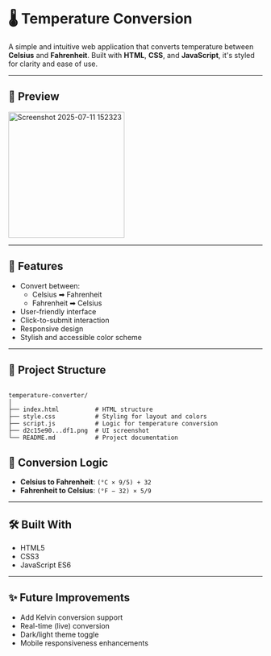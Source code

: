 # 🌡️ Temperature Conversion

A simple and intuitive web application that converts temperature between **Celsius** and **Fahrenheit**. Built with **HTML**, **CSS**, and **JavaScript**, it's styled for clarity and ease of use.

----

## 📸 Preview

<img width="230" height="250" alt="Screenshot 2025-07-11 152323" src="https://github.com/user-attachments/assets/cb13d0a8-06fe-44b2-b889-b823fbbe3a9a" />

---

## 🚀 Features

- Convert between:
  - Celsius ➡ Fahrenheit
  - Fahrenheit ➡ Celsius
- User-friendly interface
- Click-to-submit interaction
- Responsive design
- Stylish and accessible color scheme

---

## 📂 Project Structure

```

temperature-converter/
│
├── index.html          # HTML structure
├── style.css           # Styling for layout and colors
├── script.js           # Logic for temperature conversion
├── d2c15e90...df1.png  # UI screenshot
└── README.md           # Project documentation

````

## 📌 Conversion Logic

* **Celsius to Fahrenheit**: `(°C × 9/5) + 32`
* **Fahrenheit to Celsius**: `(°F − 32) × 5/9`

---

## 🛠️ Built With

* HTML5
* CSS3
* JavaScript ES6

----

## ✨ Future Improvements

* Add Kelvin conversion support
* Real-time (live) conversion
* Dark/light theme toggle
* Mobile responsiveness enhancements



